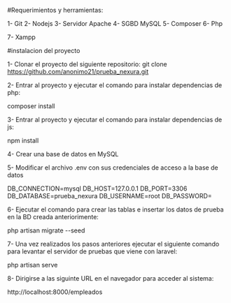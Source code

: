#Requerimientos y herramientas:

1- Git 
2- Nodejs
3- Servidor Apache
4- SGBD MySQL
5- Composer
6- Php

7- Xampp

#instalacion del proyecto

1- Clonar el proyecto del siguiente repositorio:
git clone https://github.com/anonimo21/prueba_nexura.git

2- Entrar al proyecto y ejecutar el comando para instalar dependencias de php:

composer install

3- Entrar al proyecto y ejecutar el comando para instalar dependencias de js:

npm install

4- Crear una base de datos en MySQL

5- Modificar el archivo .env con sus credenciales de acceso a la base de datos

DB_CONNECTION=mysql
DB_HOST=127.0.0.1
DB_PORT=3306
DB_DATABASE=prueba_nexura
DB_USERNAME=root
DB_PASSWORD=

6- Ejecutar el comando para crear las tablas e insertar los datos de prueba en la BD creada anteriorimente:

php artisan migrate --seed

7- Una vez realizados los pasos anteriores ejecutar el siguiente comando para levantar el servidor de pruebas que viene con laravel:

php artisan serve

8- Dirigirse a las siguinte URL en el navegador para acceder al sistema:

http://localhost:8000/empleados

